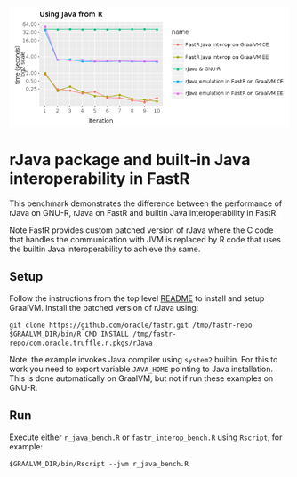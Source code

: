
![Results](results.png)

# rJava package and built-in Java interoperability in FastR

This benchmark demonstrates the difference between the performance of rJava on GNU-R, rJava on FastR and builtin Java interoperability in FastR.

Note FastR provides custom patched version of rJava where the C
code that handles the communication with JVM is replaced by R code
that uses the builtin Java interoperability to achieve the same.

## Setup

Follow the instructions from the top level [README](../README.md) to install and setup GraalVM.
Install the patched version of rJava using:

```
git clone https://github.com/oracle/fastr.git /tmp/fastr-repo
$GRAALVM_DIR/bin/R CMD INSTALL /tmp/fastr-repo/com.oracle.truffle.r.pkgs/rJava
```

Note: the example invokes Java compiler using `system2` builtin. 
For this to work you need to export variable `JAVA_HOME` pointing to Java installation. 
This is done automatically on GraalVM, but not if run these examples on GNU-R.

## Run

Execute either `r_java_bench.R` or `fastr_interop_bench.R` using `Rscript`, for example:

```
$GRAALVM_DIR/bin/Rscript --jvm r_java_bench.R
```
